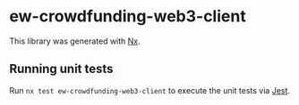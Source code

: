 # ew-crowdfunding-web3-client

This library was generated with [Nx](https://nx.dev).

## Running unit tests

Run `nx test ew-crowdfunding-web3-client` to execute the unit tests via [Jest](https://jestjs.io).
